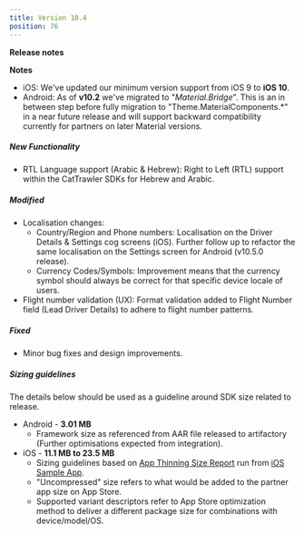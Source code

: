 ```yaml
---
title: Version 10.4
position: 76
---
```

**Release notes**

**Notes** 
* iOS: We've updated our minimum version support from iOS 9 to **iOS 10**.
* Android: As of **v10.2** we've migrated to "_Material.Bridge_". This is an in between step before fully migration to "Theme.MaterialComponents.*" in a near future release and will support backward compatibility currently for partners on later Material versions.

##### New Functionality
* RTL Language support (Arabic & Hebrew): Right to Left (RTL) support within the CatTrawler SDKs for Hebrew and Arabic.

##### Modified
* Localisation changes:
  * Country/Region and Phone numbers: Localisation on the Driver Details & Settings cog screens (iOS). Further follow up to refactor the same  localisation on the Settings screen for Android (v10.5.0 release).
  * Currency Codes/Symbols: Improvement means that the currency symbol should always be correct for that specific device locale of users.
* Flight number validation (UX): Format validation added to Flight Number field (Lead Driver Details) to adhere to flight number patterns.

##### Fixed
* Minor bug fixes and design improvements.
 
   
##### Sizing guidelines
The details below should be used as a guideline around SDK size related to release.
* Android - **3.01 MB**
  * Framework size as referenced from AAR file released to artifactory (Further optimisations expected from integration).
* iOS - **11.1 MB to 23.5 MB**
  * Sizing guidelines based on <a href="https://github.com/cartrawler/cartrawler.github.io/blob/master/ios-report.txt" target="_blank">App Thinning Size Report</a> run from <a href="https://github.com/cartrawler/cartrawler-ios-integration" target="_blank">iOS Sample App</a>.
  * "Uncompressed" size refers to what would be added to the partner app size on App Store.
  * Supported variant descriptors refer to App Store optimization method to deliver a different package size for combinations with device/model/OS.